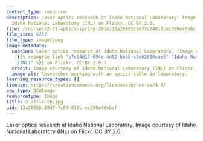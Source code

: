 ```yaml
---
content_type: resource
description: Laser optics research at Idaho National Laboratory. Image courtesy of
  Idaho National Laboratory (INL) on Flickr. CC BY 2.0.
file: /courses/2-71-optics-spring-2014/13a2865529d77c8481fcec390e46ebcf_2-71s14-th.jpg
file_size: 6257
file_type: image/jpeg
image_metadata:
  caption: Laser optics research at Idaho National Laboratory. (Image courtesy of
    {{% resource_link "b7c64d1f-094e-4d82-bb5b-c5e02696eae5" "Idaho National Laboratory
    (INL)" %}} on Flickr. CC BY 2.0.)
  credit: Image courtesy of Idaho National Laboratory (INL) on Flickr. CC BY 2.0.
  image-alt: Researcher working with an optics table in laboratory.
learning_resource_types: []
license: https://creativecommons.org/licenses/by-nc-sa/4.0/
ocw_type: OCWImage
resourcetype: Image
title: 2-71s14-th.jpg
uid: 13a28655-29d7-7c84-81fc-ec390e46ebcf
---
```

Laser optics research at Idaho National Laboratory. Image courtesy of Idaho National Laboratory (INL) on Flickr. CC BY 2.0.